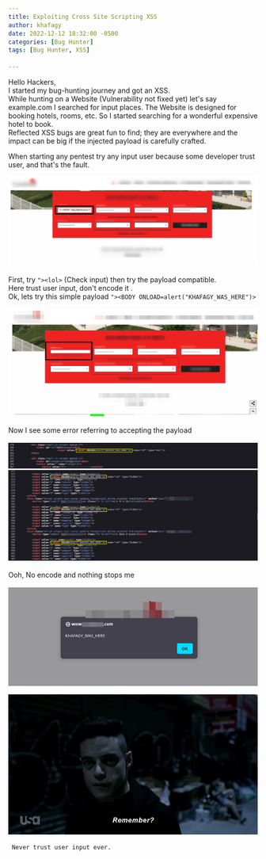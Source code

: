 ```yaml
---
title: Exploiting Cross Site Scripting XSS
author: khafagy
date: 2022-12-12 18:32:00 -0500
categories: [Bug Hunter]
tags: [Bug Hunter, XSS]

---
```


Hello Hackers,<br>
I started my bug-hunting journey and got an XSS.<br>
While hunting on a Website (Vulnerability not fixed yet) let's say example.com I searched for input places. The Website is designed for booking hotels, rooms, etc. So I started searching for a wonderful expensive hotel to book.<br>
Reflected XSS bugs are great fun to find; they are everywhere and the impact can be big if the injected payload is carefully crafted.
<br>
 
When starting any pentest try any input user because some developer trust user, and that's the fault.

![image](https://raw.githubusercontent.com/5afagy/5afagy.github.io/main/assets/image/image10.png)
<br> <br>
First, try `"><lol>` (Check input)  then try the payload compatible.<br>
Here trust user input, don't encode it .<br>
Ok, lets try this simple payload `"><BODY ONLOAD=alert("KHAFAGY_WAS_HERE")>`
<br> <br>
![image](https://raw.githubusercontent.com/5afagy/5afagy.github.io/main/assets/image/image12.png)
<br> <br>
Now I see some error referring to accepting the payload
<br> <br>
![image](https://raw.githubusercontent.com/5afagy/5afagy.github.io/main/assets/image/image15.png)
![image](https://raw.githubusercontent.com/5afagy/5afagy.github.io/main/assets/image/image14.png)
<br> <br>
 Ooh, No encode and nothing stops me
<br> <br>
![image](https://raw.githubusercontent.com/5afagy/5afagy.github.io/main/assets/image/image13.png)


![image](https://raw.githubusercontent.com/5afagy/5afagy.github.io/main/assets/image/image16.gif)

     Never trust user input ever.
